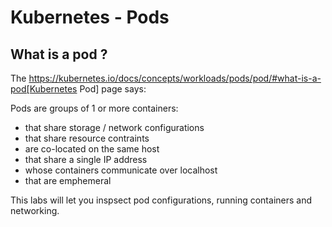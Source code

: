 # Kubernetes - Pods

## What is a pod ?

The https://kubernetes.io/docs/concepts/workloads/pods/pod/#what-is-a-pod[Kubernetes Pod] page says:

Pods are groups of 1 or more containers:

* that share storage / network configurations
* that share resource contraints
* are co-located on the same host
* that share a single IP address
* whose containers communicate over localhost
* that are emphemeral

This labs will let you inspsect pod configurations, running containers and networking.

